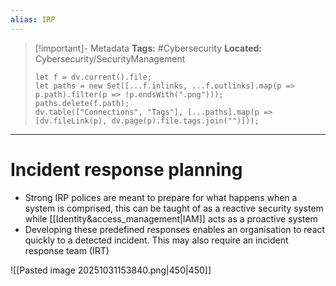 ```yaml
---
alias: IRP
---
```


> [!important]- Metadata
> **Tags:** #Cybersecurity 
> **Located:** Cybersecurity/SecurityManagement
> ```dataviewjs
> let f = dv.current().file;
> let paths = new Set([...f.inlinks, ...f.outlinks].map(p => p.path).filter(p => !p.endsWith(".png")));
> paths.delete(f.path);
> dv.table(["Connections", "Tags"], [...paths].map(p => [dv.fileLink(p), dv.page(p).file.tags.join("")]));
> ```

___
# Incident response planning
- Strong IRP polices are meant to prepare for what happens when a system is comprised, this can be taught of as a reactive security system while [[Identity&access_management|IAM]] acts as a proactive system
- Developing these predefined responses enables an organisation to react quickly to a detected incident. This may also require an incident response team (IRT)

![[Pasted image 20251031153840.png|450|450]]


